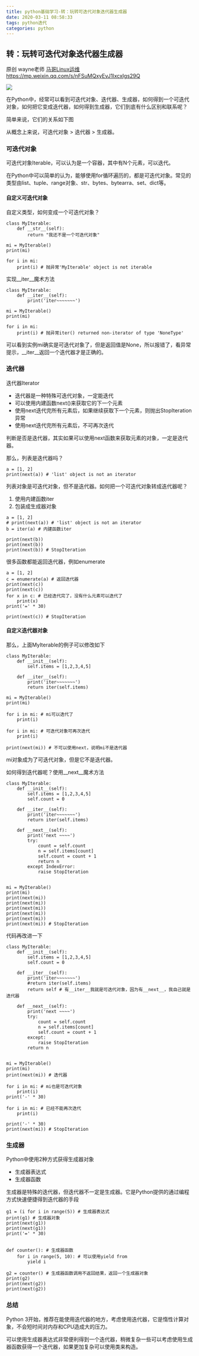 ```yaml
---
title: python基础学习-转：玩转可迭代对象迭代器生成器
date: 2020-03-11 08:58:33
tags: python迭代
categories: python
---
```


## 转：玩转可迭代对象迭代器生成器

原创 wayne老师 [马哥Linux运维](javascript:void(0);)   <https://mp.weixin.qq.com/s/nFSuMQxyEvJ1IxcxIgs29Q>

![](/images/python迭代/可迭代对象、迭代器与生成器2.png)

在Python中，经常可以看到可迭代对象、迭代器、生成器，如何得到一个可迭代对象，如何把它变成迭代器，如何得到生成器，它们到底有什么区别和联系呢？

简单来说，它们的关系如下图

从概念上来说，可迭代对象 > 迭代器 > 生成器。

### 可迭代对象

可迭代对象Iterable，可以认为是一个容器，其中有N个元素，可以迭代。

在Python中可以简单的认为，能够使用for循环遍历的，都是可迭代对象。常见的类型由list、tuple、range对象、str、bytes、bytearra、set、dict等。

#### 自定义可迭代对象

自定义类型，如何变成一个可迭代对象？

```
class MyIterable:
    def __str__(self):
        return "我还不是一个可迭代对象"

mi = MyIterable()
print(mi)

for i in mi:
    print(i) # 抛异常'MyIterable' object is not iterable
```

实现__iter__魔术方法

```
class MyIterable:
    def __iter__(self):
        print('iter~~~~~~~')

mi = MyIterable()
print(mi)

for i in mi:
    print(i) # 抛异常iter() returned non-iterator of type 'NoneType'
```

可以看到实例mi确实是可迭代对象了，但是返回值是None，所以报错了，看异常提示，__iter__返回一个迭代器才是正确的。

### 迭代器

迭代器Iterator

- 迭代器是一种特殊可迭代对象，一定能迭代
- 可以使用内建函数next()来获取它的下一个元素
- 使用next迭代完所有元素后，如果继续获取下一个元素，则抛出StopIteration异常
- 使用next迭代完所有元素后，不可再次迭代

判断是否是迭代器，其实如果可以使用next函数来获取元素的对象，一定是迭代器。

那么，列表是迭代器吗？

```
a = [1, 2]
print(next(a)) # 'list' object is not an iterator
```

列表对象是可迭代对象，但不是迭代器。如何把一个可迭代对象转成迭代器呢？

1. 使用内建函数iter
2. 包装成生成器对象

```
a = [1, 2]
# print(next(a)) # 'list' object is not an iterator
b = iter(a) # 内建函数iter

print(next(b))
print(next(b))
print(next(b)) # StopIteration
```

很多函数都能返回迭代器，例如enumerate

```
a = [1, 2]
c = enumerate(a) # 返回迭代器
print(next(c))
print(next(c))
for x in c: # 已经迭代完了，没有什么元素可以迭代了
    print(x)
print('=' * 30)

print(next(c)) # StopIteration
```

#### 自定义迭代器对象

那么，上面MyIterable的例子可以修改如下

```
class MyIterable:
    def __init__(self):
        self.items = [1,2,3,4,5]

    def __iter__(self):
        print('iter~~~~~~~')
        return iter(self.items)

mi = MyIterable()
print(mi)

for i in mi: # mi可以迭代了
    print(i)

for i in mi: # 可迭代对象可再次迭代
    print(i)

print(next(mi)) # 不可以使用next，说明mi不是迭代器
```

mi对象成为了可迭代对象，但是它不是迭代器。

如何得到迭代器呢？使用__next__魔术方法

```
class MyIterable:
    def __init__(self):
        self.items = [1,2,3,4,5]
        self.count = 0

    def __iter__(self):
        print('iter~~~~~~~')
        return iter(self.items)

    def __next__(self):
        print('next ~~~~')
        try:
            count = self.count
            n = self.items[count]
            self.count = count + 1
            return n
        except IndexError:
            raise StopIteration


mi = MyIterable()
print(mi)
print(next(mi))
print(next(mi))
print(next(mi))
print(next(mi))
print(next(mi))
print(next(mi)) # StopIteration
```

代码再改进一下

```
class MyIterable:
    def __init__(self):
        self.items = [1,2,3,4,5]
        self.count = 0

    def __iter__(self):
        print('iter~~~~~~~')
        #return iter(self.items)
        return self # 有__iter__我就是可迭代对象，因为有__next__，我自己就是迭代器

    def __next__(self):
        print('next ~~~~')
        try:
            count = self.count
            n = self.items[count]
            self.count = count + 1
        except:
            raise StopIteration
        return n


mi = MyIterable()
print(mi)
print(next(mi)) # 迭代器

for i in mi: # mi也是可迭代对象
    print(i)
print('-' * 30)

for i in mi: # 已经不能再次迭代
    print(i)

print('-' * 30)
print(next(mi)) # StopIteration
```

### 生成器

Python中使用2种方式获得生成器对象

- 生成器表达式
- 生成器函数

生成器是特殊的迭代器，但迭代器不一定是生成器。它是Python提供的通过编程方式快速便捷得到迭代器的手段

```
g1 = (i for i in range(5)) # 生成器表达式
print(g1) # 生成器对象
print(next(g1))
print(next(g1))
print('=' * 30)


def counter(): # 生成器函数
    for i in range(5, 10): # 可以使用yield from
        yield i

g2 = counter() # 生成器函数调用不返回结果，返回一个生成器对象
print(g2)
print(next(g2))
print(next(g2))
```

### 总结

Python 3开始，推荐在能使用迭代器的地方，考虑使用迭代器，它是惰性计算对象，不会短时间对内存和CPU造成大的压力。

可以使用生成器表达式非常便利得到一个迭代器，稍微复杂一些可以考虑使用生成器函数获得一个迭代器，如果更加复杂可以使用类来构造。